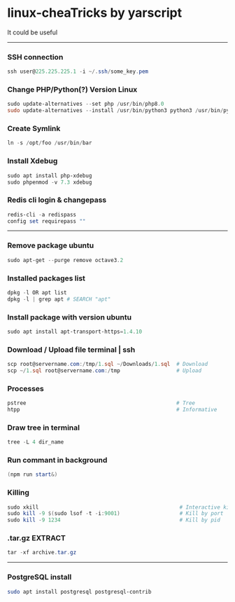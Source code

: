 # linux-cheaTricks by yarscript
It could be useful

<hr>

### SSH connection
```powershell
ssh user@225.225.225.1 -i ~/.ssh/some_key.pem
```

### Change PHP/Python(?) Version Linux
```powershell
sudo update-alternatives --set php /usr/bin/php8.0
sudo update-alternatives --install /usr/bin/python3 python3 /usr/bin/python3.9 2
```

### Create Symlink 
```powershell
ln -s /opt/foo /usr/bin/bar
```

### Install Xdebug
```powershell
sudo apt install php-xdebug
sudo phpenmod -v 7.3 xdebug
```

### Redis cli login & changepass
```powershell
redis-cli -a redispass
config set requirepass ""
```

<hr>

### Remove package ubuntu
```powershell
sudo apt-get --purge remove octave3.2
```

### Installed packages list
```powershell
dpkg -l OR apt list
dpkg -l | grep apt # SEARCH "apt"
```

### Install package with version ubuntu
```powershell
sudo apt install apt-transport-https=1.4.10
```

### Download / Upload file terminal | ssh
```powershell
scp root@servername.com:/tmp/1.sql ~/Downloads/1.sql  # Download
scp ~/1.sql root@servername.com:/tmp                  # Upload
```

### Processes
```powershell
pstree                                                # Tree
htpp                                                  # Informative
```

### Draw tree in terminal
```powershell
tree -L 4 dir_name
```

### Run commant in background
```powershell
(npm run start&)
```

### Killing
```powershell
sudo xkill                                             # Interactive kill 
sudo kill -9 $(sudo lsof -t -i:9001)                   # Kill by port
sudo kill -9 1234                                      # Kill by pid
```

### .tar.gz EXTRACT
```powershell
tar -xf archive.tar.gz
```

<hr>

### PostgreSQL install
```bash
sudo apt install postgresql postgresql-contrib

```
